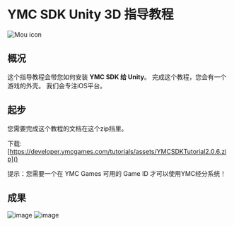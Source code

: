 # YMC SDK Unity 3D 指导教程
![Mou icon](http://developer.ymcgames.com/images/ymc-logo.png)

## 概况

这个指导教程会带您如何安装 **YMC SDK 给 Unity**。 完成这个教程，您会有一个游戏的外壳。 我们会专注iOS平台。

## 起步

您需要完成这个教程的文档在这个zip挡里。

下载: [https://developer.ymcgames.com/tutorials/assets/YMCSDKTutorial2.0.6.zip]()

提示：您需要一个在 YMC Games 可用的 Game ID 才可以使用YMC经分系统！

## 成果

![image](/images/Scene1.png)
![image](/images/Scene2.png)
